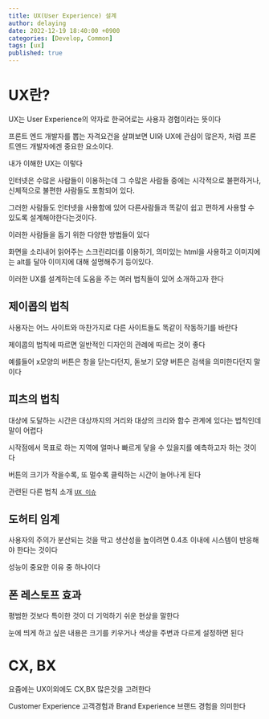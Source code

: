 ```yaml
---
title: UX(User Experience) 설계
author: delaying
date: 2022-12-19 18:40:00 +0900
categories: [Develop, Common]
tags: [ux]
published: true
---
```


# UX란?
UX는 User Experience의 약자로 한국어로는 사용자 경험이라는 뜻이다


프론트 엔드 개발자를 뽑는 자격요건을 살펴보면 UI와 UX에 관심이 많은자, 처럼 프론트엔드 개발자에겐 중요한 요소이다.


내가 이해한 UX는 이렇다

인터넷은 수많은 사람들이 이용하는데 
그 수많은 사람들 중에는 시각적으로 불편하거나, 신체적으로 불편한 사람들도 포함되어 있다.

그러한 사람들도 인터넷을 사용함에 있어 다른사람들과 똑같이 쉽고 편하게 사용할 수 있도록 설계해야한다는것이다.


이러한 사람들을 돕기 위한 다양한 방법들이 있다

화면을 소리내어 읽어주는 스크린리더를 이용하기,
의미있는 html을 사용하고 이미지에는 alt를 달아 이미지에 대해 설명해주기 등이있다.


이러한 UX를 설계하는데 도움을 주는 여러 법칙들이 있어 소개하고자 한다

## 제이콥의 법칙
사용자는 어느 사이트와 마찬가지로 다른 사이트들도 똑같이 작동하기를 바란다

제이콥의 법칙에 따르면 일반적인 디자인의 관례에 따르는 것이 좋다

예를들어 x모양의 버튼은 창을 닫는다던지, 돋보기 모양 버튼은 검색을 의미한다던지 말이다


## 피츠의 법칙
대상에 도달하는 시간은 대상까지의 거리와 대상의 크리와 함수 관계에 있다는 법칙인데 말이 어렵다

시작점에서 목표로 하는 지역에 얼마나 빠르게 닿을 수 있을지를 예측하고자 하는 것이다

버튼의 크기가 작을수록, 또 멀수록 클릭하는 시간이 늘어나게 된다

관련된 다른 법칙 소개 [`UX 이슈`](https://www.beusable.net/blog/?p=1603)



## 도허티 임계
사용자의 주의가 분산되는 것을 막고 생산성을 높이려면 0.4초 이내에 시스템이 반응해야 한다는 것이다

성능이 중요한 이유 중 하나이다

## 폰 레스토프 효과
평범한 것보다 특이한 것이 더 기억하기 쉬운 현상을 말한다

눈에 띄게 하고 싶은 내용은 크기를 키우거나 색상을 주변과 다르게 설정하면 된다



# CX, BX
요즘에는 UX이외에도 CX,BX 많은것을 고려한다

Customer Experience 고객경험과
Brand Experience 브랜드 경험을 의미한다